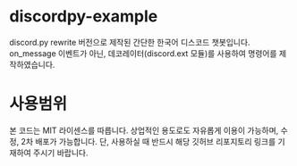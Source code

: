 # discordpy-example
discord.py rewrite 버전으로 제작된 간단한 한국어 디스코드 챗봇입니다.
on_message 이벤트가 아닌, 데코레이터(discord.ext 모듈)를 사용하여 명령어를 제작하였습니다.

사용범위
=
본 코드는 MIT 라이센스를 따릅니다.
상업적인 용도로도 자유롭게 이용이 가능하며, 수정, 2차 배포가 가능합니다.
단, 사용하실 때 반드시 해당 깃허브 리포지토리 링크를 기재하여 주시기 바랍니다.

